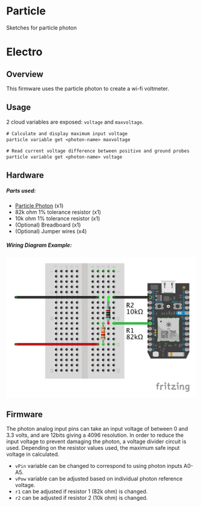 # Particle
Sketches for particle photon

# Electro

## Overview
This firmware uses the particle photon to create a wi-fi voltmeter.

## Usage

2 cloud variables are exposed: `voltage` and `maxvoltage`.
```shell
# Calculate and display maximum input voltage
particle variable get <photon-name> maxvoltage
```
```shell
# Read current voltage difference between positive and ground probes
particle variable get <photon-name> voltage
```

## Hardware

##### Parts used:
* [Particle Photon](https://store.particle.io/collections/photon) (x1)
* 82k ohm 1% tolerance resistor (x1)
* 10k ohm 1% tolerance resistor (x1)
* (Optional) Breadboard (x1)
* (Optional) Jumper wires (x4)

##### Wiring Diagram Example:

![Fritzing](./electro/electro.png)

## Firmware
The photon analog input pins can take an input voltage of between 0 and 3.3 volts, and are 12bits giving a 4096 resolution. In order to reduce the input voltage to prevent damaging the photon, a voltage divider circuit is used. Depending on the resistor values used, the maximum safe input voltage in calculated.

* `vPin` variable can be changed to correspond to using photon inputs A0-A5.
* `vPow` variable can be adjusted based on individual photon reference voltage.
* `r1` can be adjusted if resistor 1 (82k ohm) is changed.
* `r2` can be adjusted if resistor 2 (10k ohm) is changed.
